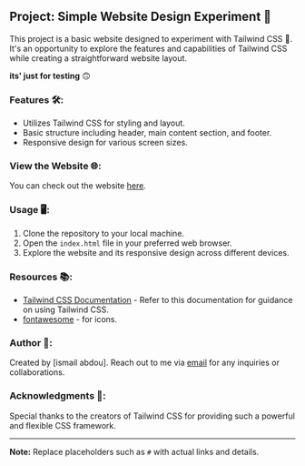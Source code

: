 ## Project: Simple Website Design Experiment 🎨

This project is a basic website designed to experiment with Tailwind CSS 🚀. It's an opportunity to explore the features and capabilities of Tailwind CSS while creating a straightforward website layout.

**its' just for testing** 🙃

### Features 🛠️:
- Utilizes Tailwind CSS for styling and layout.
- Basic structure including header, main content section, and footer.
- Responsive design for various screen sizes.

### View the Website 🌐:
You can check out the website [here](#).

### Usage 🖥️:
1. Clone the repository to your local machine.
2. Open the `index.html` file in your preferred web browser.
3. Explore the website and its responsive design across different devices.

### Resources 📚:
- [Tailwind CSS Documentation](https://tailwindcss.com/docs) - Refer to this documentation for guidance on using Tailwind CSS.
- [fontawesome](https://fontawesome.com/) - for icons.

### Author 📝:
Created by [ismail abdou]. Reach out to me via [email](mailto:ismailabdou981@gmail.com) for any inquiries or collaborations.

### Acknowledgments 🙏:
Special thanks to the creators of Tailwind CSS for providing such a powerful and flexible CSS framework.

---
**Note:** Replace placeholders such as `#` with actual links and details.
